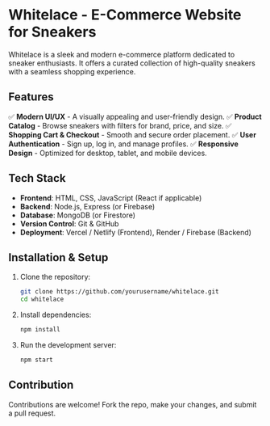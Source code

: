 # Whitelace - E-Commerce Website for Sneakers

Whitelace is a sleek and modern e-commerce platform dedicated to sneaker enthusiasts. It offers a curated collection of high-quality sneakers with a seamless shopping experience.

## Features
✅ **Modern UI/UX** - A visually appealing and user-friendly design.
✅ **Product Catalog** - Browse sneakers with filters for brand, price, and size.
✅ **Shopping Cart & Checkout** - Smooth and secure order placement.
✅ **User Authentication** - Sign up, log in, and manage profiles.
✅ **Responsive Design** - Optimized for desktop, tablet, and mobile devices.

## Tech Stack
- **Frontend**: HTML, CSS, JavaScript (React if applicable)
- **Backend**: Node.js, Express (or Firebase)
- **Database**: MongoDB (or Firestore)
- **Version Control**: Git & GitHub
- **Deployment**: Vercel / Netlify (Frontend), Render / Firebase (Backend)

## Installation & Setup
1. Clone the repository:
   ```bash
   git clone https://github.com/yourusername/whitelace.git
   cd whitelace
   ```
2. Install dependencies:
   ```bash
   npm install
   ```
3. Run the development server:
   ```bash
   npm start
   ```

## Contribution
Contributions are welcome! Fork the repo, make your changes, and submit a pull request.

